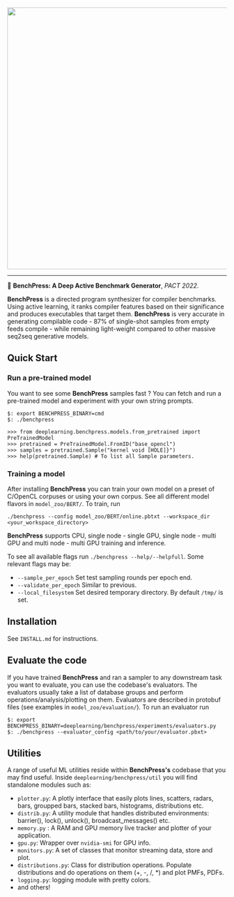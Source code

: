 <p align="center">
  <br>
<img src="https://github.com/fivosts/clgen/blob/master/docs/logo.png" width="600px" />
<br>
</p>

***

:orange_book:  __BenchPress: A Deep Active Benchmark Generator__, *PACT 2022*.

__BenchPress__ is a directed program synthesizer for compiler benchmarks. Using active learning, it ranks compiler features based on their significance and produces executables that target them. __BenchPress__ is very accurate in generating compilable code - 87% of single-shot samples from empty feeds compile - while remaining light-weight compared to other massive seq2seq generative models.

## Quick Start

### Run a pre-trained model

You want to see some __BenchPress__ samples fast ? You can fetch and run a pre-trained model and experiment with your own string prompts.

```
$: export BENCHPRESS_BINARY=cmd
$: ./benchpress

>>> from deeplearning.benchpress.models.from_pretrained import PreTrainedModel
>>> pretrained = PreTrainedModel.FromID("base_opencl")
>>> samples = pretrained.Sample("kernel void [HOLE]}")
>>> help(pretrained.Sample) # To list all Sample parameters.
```

### Training a model

After installing __BenchPress__ you can train your own model on a preset of C/OpenCL corpuses or using your own corpus. See all different model flavors in `model_zoo/BERT/`. To train, run

```
./benchpress --config model_zoo/BERT/online.pbtxt --workspace_dir <your_workspace_directory>
```

__BenchPress__ supports CPU, single node - single GPU, single node - multi GPU and multi node - multi GPU training and inference.

To see all available flags run `./benchpress --help/--helpfull`. Some relevant flags may be:

- `--sample_per_epoch` Set test sampling rounds per epoch end.
- `--validate_per_epoch` Similar to previous.
- `--local_filesystem` Set desired temporary directory. By default `/tmp/` is set.

## Installation

See `INSTALL.md` for instructions.

## Evaluate the code

If you have trained __BenchPress__ and ran a sampler to any downstream task you want to evaluate, you can use the codebase's evaluators. The evaluators usually take a list of database groups and perform operations/analysis/plotting on them. Evaluators are described in protobuf files (see examples in `model_zoo/evaluation/`). To run an evaluator run

```
$: export BENCHPRESS_BINARY=deeplearning/benchpress/experiments/evaluators.py
$: ./benchpress --evaluator_config <path/to/your/evaluator.pbxt>
```

## Utilities

A range of useful ML utilities reside within __BenchPress's__ codebase that you may find useful. Inside `deeplearning/benchpress/util` you will find standalone modules such as:

- `plotter.py`: A plotly interface that easily plots lines, scatters, radars, bars, groupped bars, stacked bars, histograms, distributions etc.
- `distrib.py`: A utility module that handles distributed environments: barrier(), lock(), unlock(), broadcast_messages() etc.
- `memory.py` : A RAM and GPU memory live tracker and plotter of your application.
- `gpu.py`: Wrapper over `nvidia-smi` for GPU info.
- `monitors.py`: A set of classes that monitor streaming data, store and plot.
- `distributions.py`: Class for distribution operations. Populate distributions and do operations on them (+, -, /, *) and plot PMFs, PDFs.
- `logging.py`: logging module with pretty colors.
- and others!
